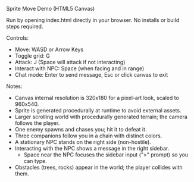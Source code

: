 Sprite Move Demo (HTML5 Canvas)

Run by opening index.html directly in your browser. No installs or build steps required.

Controls:
- Move: WASD or Arrow Keys
- Toggle grid: G
- Attack: J (Space will attack if not interacting)
- Interact with NPC: Space (when facing and in range)
- Chat mode: Enter to send message, Esc or click canvas to exit

Notes:
- Canvas internal resolution is 320x180 for a pixel-art look, scaled to 960x540.
- Sprite is generated procedurally at runtime to avoid external assets.
- Larger scrolling world with procedurally generated terrain; the camera follows the player.
- One enemy spawns and chases you; hit it to defeat it.
- Three companions follow you in a chain with distinct colors.
- A stationary NPC stands on the right side (non-hostile).
- Interacting with the NPC shows a message in the right sidebar.
  - Space near the NPC focuses the sidebar input (">" prompt) so you can type.
 - Obstacles (trees, rocks) appear in the world; the player collides with them.
